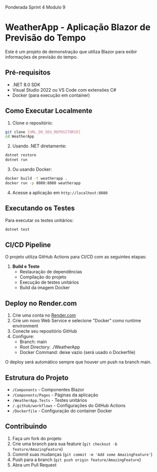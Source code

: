 Ponderada Sprint 4 Modulo 9
# WeatherApp - Aplicação Blazor de Previsão do Tempo

Este é um projeto de demonstração que utiliza Blazor para exibir informações de previsão do tempo.

## Pré-requisitos

- .NET 8.0 SDK
- Visual Studio 2022 ou VS Code com extensões C#
- Docker (para execução em container)

## Como Executar Localmente

1. Clone o repositório:
```bash
git clone [URL_DO_SEU_REPOSITORIO]
cd WeatherApp
```

2. Usando .NET diretamente:
```bash
dotnet restore
dotnet run
```

3. Ou usando Docker:
```bash
docker build -t weatherapp .
docker run -p 8080:8080 weatherapp
```

4. Acesse a aplicação em `http://localhost:8080`

## Executando os Testes

Para executar os testes unitários:

```bash
dotnet test
```

## CI/CD Pipeline

O projeto utiliza GitHub Actions para CI/CD com as seguintes etapas:

1. **Build e Teste**
   - Restauração de dependências
   - Compilação do projeto
   - Execução de testes unitários
   - Build da imagem Docker

## Deploy no Render.com

1. Crie uma conta no [Render.com](https://render.com)
2. Crie um novo Web Service e selecione "Docker" como runtime environment
3. Conecte seu repositório GitHub
4. Configure:
   - Branch: main
   - Root Directory: ./WeatherApp
   - Docker Command: deixe vazio (será usado o Dockerfile)

O deploy será automático sempre que houver um push na branch main.

## Estrutura do Projeto

- `/Components` - Componentes Blazor
- `/Components/Pages` - Páginas da aplicação
- `/WeatherApp.Tests` - Testes unitários
- `/.github/workflows` - Configurações do GitHub Actions
- `/Dockerfile` - Configuração do container Docker

## Contribuindo

1. Faça um fork do projeto
2. Crie uma branch para sua feature (`git checkout -b feature/AmazingFeature`)
3. Commit suas mudanças (`git commit -m 'Add some AmazingFeature'`)
4. Push para a branch (`git push origin feature/AmazingFeature`)
5. Abra um Pull Request 